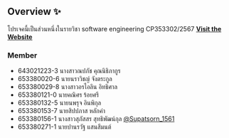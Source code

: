 <!-- [![Review Assignment Due Date](https://classroom.github.com/assets/deadline-readme-button-22041afd0340ce965d47ae6ef1cefeee28c7c493a6346c4f15d667ab976d596c.svg)](https://classroom.github.com/a/Bwpk2ByU) -->
<!-- [![Open in Visual Studio Code](https://classroom.github.com/assets/open-in-vscode-2e0aaae1b6195c2367325f4f02e2d04e9abb55f0b24a779b69b11b9e10269abc.svg)](https://classroom.github.com/online_ide?assignment_repo_id=17427673&assignment_repo_type=AssignmentRepo) -->

<!-- # Research Documents Management System  -->

## Overview ✨
โปรเจคนี้เป็นส่วนหนึ่งในรายวิชา software engineering CP353302/2567
**[Visit the Website](https://cs05sec267.cpkkuhost.com/)**

### Member
- 643021223-3    นางสาวณปภัช คุณนิธิภากูร
- 653380020-6    นายนราวิชญ์ จังตระกูล 
- 653380029-8    นางสาวอรไอลิน อิทธิศาล
- 653380121-0    นายคณิศร ร้อยศรี  
- 653380132-5    นายนพรุจ อินพิกุล 
- 653380153-7    นายสิปปภาส หลักคำ 
- 653380156-1    นางสาวสุภัสสร สุทธิพัฒน์กุล [@Supatsorn_1561](https://github.com/kku-computer-science/git-group-repository-group-5-sec-2/tree/Supatsorn_1561)
- 653380271-1    นายปานรวัฐ แสนสีมนต์ 

<!-- ## Release Notes 

### Version 1.0.0 - Initial Release
- Repository initialized with core project structure.
- Uploaded base code files and essential assets.


### Version 2.0.0 - Display Highlight Publication 🚩
- Added a menu in the sidebar on the dashboard page for staff to configure highlight information display.
- Enhanced the user interface to better highlight important information about the college.
- Enhanced security features to protect sensitive data. -->


<!-- - Configured the initial schema for the research project database. -->

<!-- - Implemented core functionality for managing research documents.
- Added user authentication and authorization.
- Created user interface for document upload and management.
- Integrated search functionality for documents.
- Provided support for multiple document formats.
- Implemented basic error handling and logging. -->






